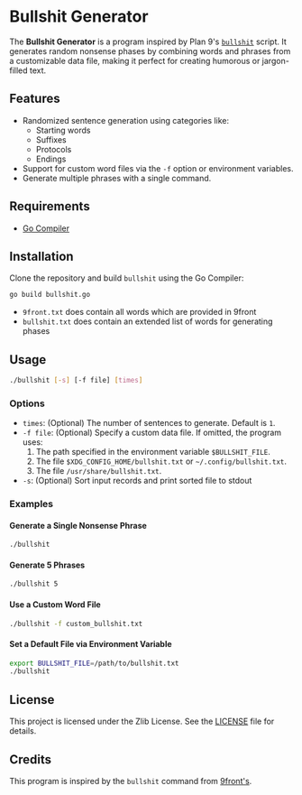 # Bullshit Generator

The **Bullshit Generator** is a program inspired by Plan 9's [`bullshit`](http://man.9front.org/1/bullshit) script. It generates random nonsense phases by combining words and phrases from a customizable data file, making it perfect for creating humorous or jargon-filled text.

## Features

- Randomized sentence generation using categories like:
  - Starting words
  - Suffixes
  - Protocols
  - Endings
- Support for custom word files via the `-f` option or environment variables.
- Generate multiple phrases with a single command.

## Requirements

- [Go Compiler](https://go.dev/)


## Installation

Clone the repository and build `bullshit` using the Go Compiler:
```bash
go build bullshit.go
```

- `9front.txt` does contain all words which are provided in 9front
- `bullshit.txt` does contain an extended list of words for generating phases

## Usage

```bash
./bullshit [-s] [-f file] [times]
```

### Options

- `times`: (Optional) The number of sentences to generate. Default is `1`.
- `-f file`: (Optional) Specify a custom data file. If omitted, the program uses:
  1. The path specified in the environment variable `$BULLSHIT_FILE`.
  2. The file `$XDG_CONFIG_HOME/bullshit.txt` or `~/.config/bullshit.txt`.
  3. The file `/usr/share/bullshit.txt`.
- `-s`: (Optional) Sort input records and print sorted file to stdout

### Examples

#### Generate a Single Nonsense Phrase
```bash
./bullshit
```

#### Generate 5 Phrases
```bash
./bullshit 5
```

#### Use a Custom Word File
```bash
./bullshit -f custom_bullshit.txt
```

#### Set a Default File via Environment Variable
```bash
export BULLSHIT_FILE=/path/to/bullshit.txt
./bullshit
```

## License

This project is licensed under the Zlib License. See the [LICENSE](LICENSE) file for details.

## Credits

This program is inspired by the `bullshit` command from [9front's](https://git.9front.org/plan9front/plan9front/HEAD/rc/bin/bullshit/f.html).

